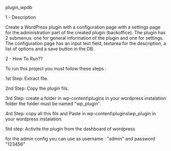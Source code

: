 plugin_wpdb


1 - Description

Create a WordPress plugin with a configuration page with a settings page for the administration part of the created plugin (backoffice). 
The plugin has 2 submenus: one for general information of the plugin and one for settings. The configuration page has an input text field, 
textarea for the description, a list of options and a save button in the DB.

2 - How To Run??

To run this project you must follow these steps :
  
  1st Step: Extract file.
  
  2nd Step: Copy the plugin fils.
  
  3rd Step: create a folder in wp-content\plugins in your wordpress instalation folder the folder must be named "wp_plugin".
  
  4rd Step: copy all this fils and Paste in wp-content\plugins\wp_plugin in your wordpress instalation.
  
  5td step: Activite the plugin from the dashboard of wordpress
  
  for the admin config you can use as username : "admin" and password "123456"
  
  


